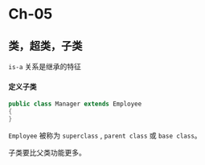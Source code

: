 # Ch-05

## 类，超类，子类

`is-a` 关系是继承的特征


#### 定义子类

```java
public class Manager extends Employee
{
}
```

`Employee` 被称为 `superclass` , `parent class` 或 `base class`。

子类要比父类功能更多。
<!--stackedit_data:
eyJoaXN0b3J5IjpbLTExODI4ODcyOTZdfQ==
-->